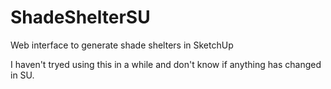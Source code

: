 # ShadeShelterSU
Web interface to generate shade shelters in SketchUp

I haven't tryed using this in a while and don't know if anything has changed in SU.
